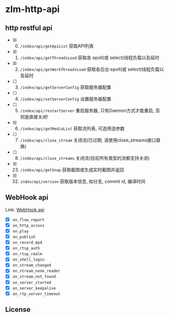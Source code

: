 # zlm-http-api

## http restful api

- [x] 0. `/index/api/getApiList` 获取API列表
- [x] 1. `/index/api/getThreadsLoad` 获取各 epoll(或 select)线程负载以及延时
- [x] 2. `/index/api/getWorkThreadsLoad` 获取各后台 epoll(或 select)线程负载以及延时
- [ ] 3. `/index/api/getServerConfig` 获取服务器配置
- [ ] 4. `/index/api/setServerConfig` 设置服务器配置
- [ ] 5. `/index/api/restartServer` 重启服务器, 只有Daemon方式才能重启, 否则是直接关闭!
- [x] 6. `/index/api/getMediaList` 获取流列表, 可选筛选参数
- [ ] 7. `/index/api/close_stream` 关闭流(已过期, 请使用close_streams接口替换)
- [ ] 8. `/index/api/close_streams` 关闭流(目前所有类型的流都支持关闭)
- [x] 23. `/index/api/getSnap` 获取截图或生成实时截图并返回
- [x] 32. `index/api/version` 获取版本信息, 如分支, commit id, 编译时间

## WebHook api

Link: [WebHook api](https://docs.zlmediakit.com/zh/guide/media_server/web_hook_api.html)

- [x] `on_flow_report`
- [x] `on_http_access`
- [x] `on_play`
- [x] `on_publish`
- [x] `on_record_mp4`
- [x] `on_rtsp_auth`
- [x] `on_rtsp_realm`
- [x] `on_shell_login`
- [x] `on_stream_changed`
- [x] `on_stream_none_reader`
- [x] `on_stream_not_found`
- [x] `on_server_started`
- [x] `on_server_keepalive`
- [x] `on_rtp_server_timeout`

## License
